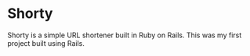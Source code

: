 Shorty
======

Shorty is a simple URL shortener built in Ruby on Rails. This was my first project built using Rails. 
